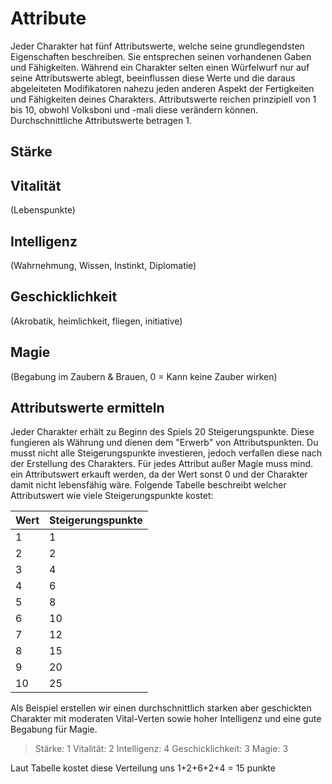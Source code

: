 # Attribute

Jeder Charakter hat fünf Attributswerte, welche seine grundlegendsten Eigenschaften beschreiben. Sie entsprechen seinen vorhandenen Gaben und Fähigkeiten. Während ein Charakter selten einen Würfelwurf nur auf seine Attributswerte ablegt, beeinflussen diese Werte und die daraus abgeleiteten Modifikatoren nahezu jeden anderen Aspekt der Fertigkeiten und Fähigkeiten deines Charakters. Attributswerte reichen prinzipiell von 1 bis 10, obwohl Volksboni und -mali diese verändern können. Durchschnittliche Attributswerte betragen 1.

## Stärke


## Vitalität

(Lebenspunkte)


## Intelligenz
(Wahrnehmung, Wissen, Instinkt, Diplomatie)


## Geschicklichkeit

(Akrobatik, heimlichkeit, fliegen, initiative)


## Magie

(Begabung im Zaubern & Brauen, 0 = Kann keine Zauber wirken)


## Attributswerte ermitteln

Jeder Charakter erhält zu Beginn des Spiels 20 Steigerungspunkte. Diese fungieren als Währung und dienen dem "Erwerb" von Attributspunkten. Du musst nicht alle Steigerungspunkte investieren, jedoch verfallen diese nach der Erstellung des Charakters. Für jedes Attribut außer Magie muss mind. ein Attributswert erkauft werden, da der Wert sonst 0 und der Charakter damit nicht lebensfähig wäre. Folgende Tabelle beschreibt welcher Attributswert wie viele Steigerungspunkte kostet:

| Wert | Steigerungspunkte |
| ---- | ----------------- |
| 1    | 1 |
| 2    | 2 |
| 3    | 4 |
| 4    | 6 |
| 5    | 8 |
| 6    | 10 |
| 7    | 12 |
| 8    | 15 |
| 9    | 20 |
| 10   | 25 |

Als Beispiel erstellen wir einen durchschnittlich starken aber geschickten Charakter mit moderaten Vital-Verten sowie hoher Intelligenz und eine gute Begabung für Magie.


> Stärke: 1
> Vitalität: 2
> Intelligenz: 4
> Geschicklichkeit: 3
> Magie: 3

Laut Tabelle kostet diese Verteilung uns 1+2+6+2+4 = 15 punkte